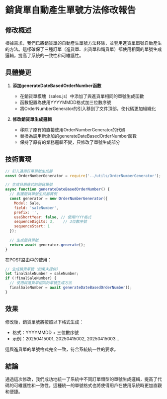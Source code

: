 # 銷貨單自動產生單號方法修改報告

## 修改概述

根據需求，我們已將銷貨單的自動產生單號方法移除，並套用進貨單單號自動產生的方法。這樣確保了三種訂單（進貨單、出貨單和銷貨單）都使用相同的單號生成邏輯，提高了系統的一致性和可維護性。

## 具體變更

1. **添加generateDateBasedOrderNumber函數**
   - 在銷貨單模塊（sales.js）中添加了與進貨單相同的單號生成函數
   - 函數配置為使用YYYYMMDD格式加三位數序號
   - 將OrderNumberGenerator的引入移到了文件頂部，使代碼更加組織化

2. **修改銷貨單生成邏輯**
   - 移除了原有的直接使用OrderNumberGenerator的代碼
   - 替換為調用新添加的generateDateBasedOrderNumber函數
   - 保持了原有的業務邏輯不變，只修改了單號生成部分

## 技術實現

```javascript
// 引入通用訂單單號生成器
const OrderNumberGenerator = require('../utils/OrderNumberGenerator');

// 生成日期格式的銷貨單號
async function generateDateBasedOrderNumber() {
  // 創建銷貨單號生成器實例
  const generator = new OrderNumberGenerator({
    Model: Sale,
    field: 'saleNumber',
    prefix: '',
    useShortYear: false, // 使用YYYY格式
    sequenceDigits: 3,    // 3位數序號
    sequenceStart: 1
  });
  
  // 生成銷貨單號
  return await generator.generate();
}
```

在POST路由中的使用：

```javascript
// 生成銷貨單號（如果未提供）
let finalSaleNumber = saleNumber;
if (!finalSaleNumber) {
  // 使用與進貨單相同的單號生成方法
  finalSaleNumber = await generateDateBasedOrderNumber();
}
```

## 效果

修改後，銷貨單號將按照以下格式生成：
- 格式：YYYYMMDD + 三位數序號
- 示例：20250415001, 20250415002, 20250415003...

這與進貨單的單號格式完全一致，符合系統統一性的要求。

## 結論

通過這次修改，我們成功地統一了系統中不同訂單類型的單號生成邏輯，提高了代碼的可維護性和一致性。這種統一的單號格式也將使得用戶在使用系統時更加直觀和便捷。
